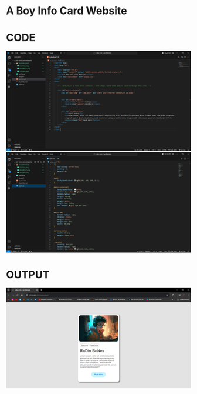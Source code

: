 # A Boy Info Card Website

# CODE

![Alt text](README-IMGS/README.png)
![Alt text](README-IMGS/README-1.png)

# OUTPUT

![Alt text](README-IMGS/OUTPUT.png)